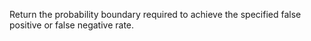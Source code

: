 
Return the probability boundary required to achieve the specified false positive or false negative rate.
